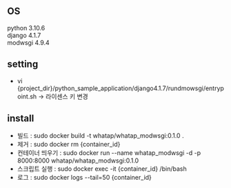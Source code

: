 ## OS

  python 3.10.6\
  django 4.1.7\
  modwsgi 4.9.4

## setting
- vi {project_dir}/python_sample_application/django4.1.7/rundmowsgi/entrypoint.sh -> 라이센스 키 변경

## install

- 빌드 : sudo docker build -t whatap/whatap_modwsgi:0.1.0 .
- 제거 : sudo docker rm {container_id}
- 컨테이너 띄우기 : sudo docker run --name whatap_modwsgi -d -p 8000:8000 whatap/whatap_modwsgi:0.1.0
- 스크립트 실행 : sudo docker exec -it {container_id} /bin/bash
- 로그 : sudo docker logs --tail=50 {container_id}